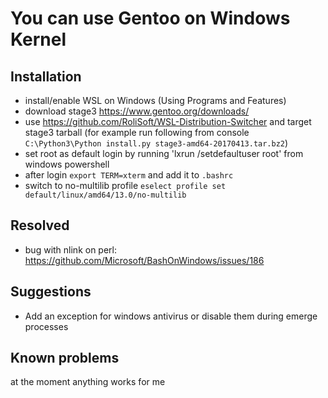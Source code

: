 You can use Gentoo on Windows Kernel
====================================

Installation
------------

  - install/enable WSL on Windows (Using Programs and Features)
  - download stage3 https://www.gentoo.org/downloads/
  - use https://github.com/RoliSoft/WSL-Distribution-Switcher and target stage3 tarball (for example run following from console `C:\Python3\Python install.py stage3-amd64-20170413.tar.bz2`)
  - set root as default login by running 'lxrun /setdefaultuser root' from windows powershell
  - after login `export TERM=xterm` and add it to `.bashrc`
  - switch to no-multilib profile `eselect profile set default/linux/amd64/13.0/no-multilib`

Resolved
--------

  - bug with nlink on perl: https://github.com/Microsoft/BashOnWindows/issues/186

Suggestions
-----------

 - Add an exception for windows antivirus or disable them during emerge processes

Known problems
--------------

at the moment anything works for me
